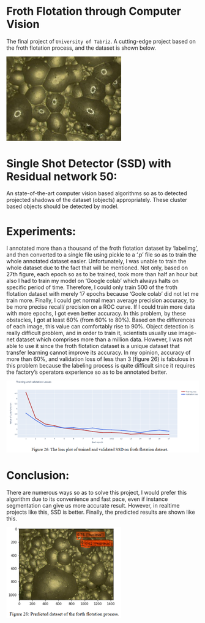 # Froth Flotation through Computer Vision

The final project of ```University of Tabriz```.
A cutting-edge project based on the froth flotation process, and the dataset is shown below.

<img src ="Images/1.png" width="300">

# Single Shot Detector (SSD) with Residual network 50:
An state-of-the-art computer vision based algorithms so as to detected projected shadows of the dataset (objects) appropriately. These cluster based objects should be detected by model.

# Experiments:
I annotated more than a thousand of the froth flotation dataset by ‘labelimg’, and then converted
to a single file using pickle to a ‘.p’ file so as to train the whole annotated dataset easier.
Unfortunately, I was unable to train the whole dataset due to the fact that will be mentioned. Not
only, based on 27th figure, each epoch so as to be trained, took more than half an hour but also I
had to train my model on ‘Google colab’ which always halts on specific period of time.
Therefore, I could only train 500 of the froth flotation dataset with merely 17 epochs because
‘Goole colab’ did not let me train more. Finally, I could get normal mean average precision
accuracy, to be more precise recall/ precision on a ROC curve. If I could train more data with
more epochs, I got even better accuracy. In this problem, by these obstacles, I got at least 60%
(from 60% to 80%). Based on the differences of each image, this value can comfortably rise to
90%. Object detection is really difficult problem, and in order to train it, scientists usually use
image-net dataset which comprises more than a million data. However, I was not able to use it
since the froth flotation dataset is a unique dataset that transfer learning cannot improve its
accuracy. In my opinion, accuracy of more than 60%, and validation loss of less than 3 (figure
26) is fabulous in this problem because the labeling process is quite difficult since it requires the
factory’s operators experience so as to be annotated better.

<img src ="Images/2.png">

# Conclusion:
There are numerous ways so as to solve this project, I would prefer this algorithm due to its convenience and fast pace, even if instance segmentation can give us more accurate result. However, in realtime projects like this, SSD is better. Finally, the predicted results are shown like this.

<img src ="Images/3.png" width="300">
